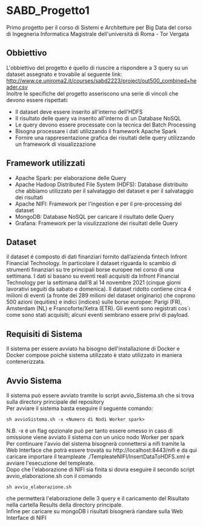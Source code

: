 # SABD_Progetto1
Primo progetto per il corso di Sistemi e Architetture per Big Data del corso di Ingegneria Informatica Magistrale dell'università di Roma - Tor Vergata
## Obbiettivo
L'obbiettivo del progetto é quello di riuscire a rispondere a 3 query su un dataset assegnato e trovabile al seguente link: http://www.ce.uniroma2.it/courses/sabd2223/project/out500_combined+header.csv<br>
Inoltre le specifiche del progetto asseriscono una serie di vincoli che devono essere rispettati:
- Il dataset deve essere inserito all'interno dell'HDFS
- Il risultato delle query va inserito all'interno di un Database NoSQL
- Le query devono essere processate con la tecnica del Batch Processing
- Bisogna processare i dati utilizzando il framework Apache Spark
- Fornire una rappresentazione grafica dei risultati delle query utilizzando un framework di visualizzazione
## Framework utilizzati
- Apache Spark: per elaborazione delle Query
- Apache Hadoop Distributed File System (HDFS): Database distribuito che abbiamo utilizzato per il salvataggio del dataset e per il salvataggio dei risultati
- Apache NIFI: Framework per l'ingestion e per il pre-processing del dataset 
- MongoDB: Database NoSQL per caricare il risultato delle Query
- Grafana: Framework per la visulizzazione dei risultati delle Query
## Dataset
il dataset é composto di dati finanziari fornito dall’azienda fintech Infront Financial Technology. In particolare il dataset riguarda lo scambio di strumenti finanziari su tre principali borse europee nel corso di una settimana. I dati si basano su eventi reali acquisiti da Infront Financial Technology per la settimana dall’8 al 14 novembre 2021 (cinque giorni lavorativi seguiti da sabato e domenica). Il dataset ridotto contiene circa 4 milioni di eventi (a fronte dei 289 milioni del dataset originario) che coprono 500 azioni (equities) e indici (indices) sulle borse europee: Parigi (FR), Amsterdam (NL) e Francoforte/Xetra (ETR). Gli eventi sono registrati cos`ı come sono stati acquisiti; alcuni eventi sembrano essere privi di payload.
## Requisiti di Sistema
Il sistema per essere avviato ha bisogno dell'installazione di Docker e Docker compose poichè sistema utilizzato è stato utilizzato in maniera contenerizzata.
## Avvio Sistema
Il sistema può essere avviato tramite lo script avvio_Sistema.sh che si trova sulla directory principale del repository<br>
Per avviare il sistema basta eseguire il seguente comando:
```
sh avvioSistema.sh -x <Numero di Nodi Worker spark>
```
N.B. -x é un flag opzionale può per tanto essere omesso in caso di omissione viene avviato il sistema con un unico nodo Worker per spark<br>
Per continuare l'avvio del sistema bisognerà connettersi a nifi tramite la Web Interface che potrà essere trovatà su http://localhost:8443/nifi e da qui caricare importare il teampleate ./TempleateNIFI/InsertDataToHDFS.xml e avviare l'esecuzione del templeate.<br>
Dopo che l'elaborazione di NIFI sia finita si dovra eseguire il secondo script avvio_elaborazione.sh con il comando
```
sh avvio_elaborazione.sh
```
che permetterà l'elaborazione delle 3 query e il caricamento del Risultato nella cartella Results della directory principale.<br>
Infine per caricare su mongoDB i risultati bisognerà riandare sulla Web Interface di NIFI 
